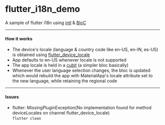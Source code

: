 # flutter_i18n_demo
A sample of flutter i18n using [intl](https://pub.dev/packages/intl) &amp; [BloC](https://pub.dev/packages/flutter_bloc)
***
#### How it works
- The device's locale (language & country code like en-US, en-IN, es-US) is obtained using [flutter_device_locale](https://pub.dev/packages/flutter_device_locale)
- App defaults to en-US whenever locale is not supported
- The app locale is held in a [cubit](https://bloclibrary.dev/#/coreconcepts?id=cubit) (a simpler bloc basically)
- Whenever the user language selection changes, the bloc is updated which would rebuild the app with MaterialApp's locale attribute set to the new language, while retaining the regional code
***
#### Issues  
- flutter: MissingPluginException(No implementation found for method deviceLocales on channel flutter_device_locale)  
```flutter clean```